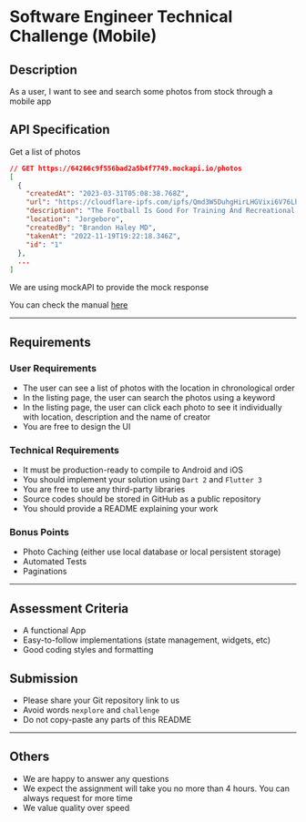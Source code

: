 # Software Engineer Technical Challenge (Mobile)

## Description

As a user, I want to see and search some photos from stock through a mobile app

## API Specification

Get a list of photos

```json
// GET https://64266c9f556bad2a5b4f7749.mockapi.io/photos
[
  {
    "createdAt": "2023-03-31T05:08:38.768Z",
    "url": "https://cloudflare-ipfs.com/ipfs/Qmd3W5DuhgHirLHGVixi6V76LhCkZUz6pnFt5AJBiyvHye/avatar/855.jpg",
    "description": "The Football Is Good For Training And Recreational Purposes",
    "location": "Jorgeboro",
    "createdBy": "Brandon Haley MD",
    "takenAt": "2022-11-19T19:22:18.346Z",
    "id": "1"
  },
  ...
]
```

We are using mockAPI to provide the mock response

You can check the manual [here](https://github.com/mockapi-io/docs/wiki)

---

## Requirements

### User Requirements

- The user can see a list of photos with the location in chronological order
- In the listing page, the user can search the photos using a keyword
- In the listing page, the user can click each photo to see it individually with location, description and the name of creator
- You are free to design the UI

### Technical Requirements

- It must be production-ready to compile to Android and iOS
- You should implement your solution using `Dart 2` and `Flutter 3`
- You are free to use any third-party libraries
- Source codes should be stored in GitHub as a public repository
- You should provide a README explaining your work

### Bonus Points

- Photo Caching (either use local database or local persistent storage)
- Automated Tests
- Paginations

---

## Assessment Criteria

- A functional App
- Easy-to-follow implementations (state management, widgets, etc)
- Good coding styles and formatting

## Submission

- Please share your Git repository link to us
- Avoid words `nexplore` and `challenge`
- Do not copy-paste any parts of this README

---
## Others

- We are happy to answer any questions
- We expect the assignment will take you no more than 4 hours. You can always request for more time
- We value quality over speed
